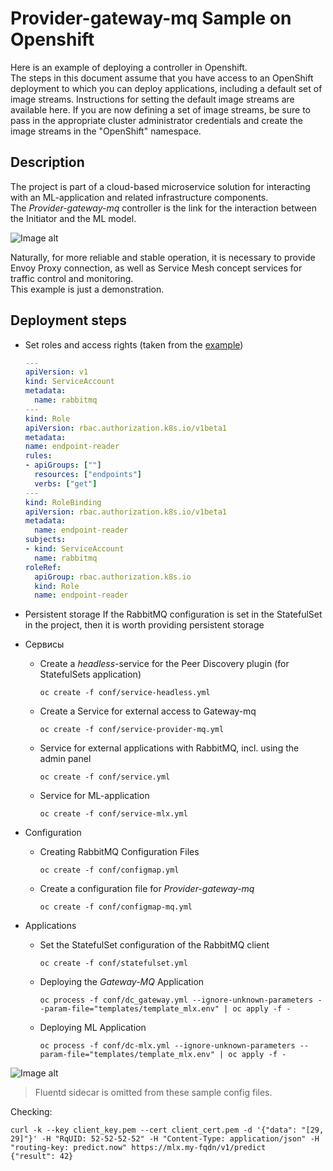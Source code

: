 # Provider-gateway-mq Sample on Openshift

Here is an example of deploying a controller in Openshift.  
The steps in this document assume that you have access to an OpenShift deployment to which you can deploy applications, including a default set of image streams. Instructions for setting the default image streams are available here. If you are now defining a set of image streams, be sure to pass in the appropriate cluster administrator credentials and create the image streams in the "OpenShift" namespace.

## Description

The project is part of a cloud-based microservice solution for interacting with an ML-application and related infrastructure components.  
The *Provider-gateway-mq* controller is the link for the interaction between the Initiator and the ML model.

![Image alt](https://github.com/Laztrex/provider-gateway-mq/master/docs/pics/sketch_gateway_mq.png)


Naturally, for more reliable and stable operation, it is necessary to provide Envoy Proxy connection, as well as Service Mesh concept services for traffic control and monitoring.  
This example is just a demonstration.

## Deployment steps

* Set roles and access rights (taken from the [example](https://kubernetes.io/docs/reference/access-authn-authz/rbac/))
  ~~~yaml
  ---
  apiVersion: v1
  kind: ServiceAccount
  metadata:
    name: rabbitmq
  ---
  kind: Role
  apiVersion: rbac.authorization.k8s.io/v1beta1
  metadata:
  name: endpoint-reader
  rules:
  - apiGroups: [""]
    resources: ["endpoints"]
    verbs: ["get"]
  ---
  kind: RoleBinding
  apiVersion: rbac.authorization.k8s.io/v1beta1
  metadata:
    name: endpoint-reader
  subjects:
  - kind: ServiceAccount
    name: rabbitmq
  roleRef:
    apiGroup: rbac.authorization.k8s.io
    kind: Role
    name: endpoint-reader
  ~~~
  
* Persistent storage
  If the RabbitMQ configuration is set in the StatefulSet in the project, then it is worth providing persistent storage
  
* Сервисы

  - Create a *headless*-service for the Peer Discovery plugin (for StatefulSets application)
    ~~~
    oc create -f conf/service-headless.yml
    ~~~
  - Create a Service for external access to Gateway-mq
    ~~~
    oc create -f conf/service-provider-mq.yml
    ~~~
  - Service for external applications with RabbitMQ, incl. using the admin panel
    ~~~
    oc create -f conf/service.yml
    ~~~
  - Service for ML-application
    ~~~
    oc create -f conf/service-mlx.yml
    ~~~

* Configuration
  
  - Creating RabbitMQ Configuration Files
    ~~~
    oc create -f conf/configmap.yml
    ~~~
    
  - Create a configuration file for *Provider-gateway-mq*
    ~~~
    oc create -f conf/configmap-mq.yml
    ~~~
  
* Applications
 
  - Set the StatefulSet configuration of the RabbitMQ client
    ~~~
    oc create -f conf/statefulset.yml
    ~~~

  - Deploying the *Gateway-MQ* Application
    ~~~
    oc process -f conf/dc_gateway.yml --ignore-unknown-parameters --param-file="templates/template_mlx.env" | oc apply -f -
    ~~~

  - Deploying ML Application
    ~~~
    oc process -f conf/dc-mlx.yml --ignore-unknown-parameters --param-file="templates/template_mlx.env" | oc apply -f -
    ~~~

![Image alt](https://github.com/Laztrex/provider-gateway-mq/master/docs/pics/pods.png)

> Fluentd sidecar is omitted from these sample config files.

Checking:
~~~
curl -k --key client_key.pem --cert client_cert.pem -d '{"data": "[29, 29]"}' -H "RqUID: 52-52-52-52" -H "Content-Type: application/json" -H "routing-key: predict.now" https://mlx.my-fqdn/v1/predict
{"result": 42}
~~~
